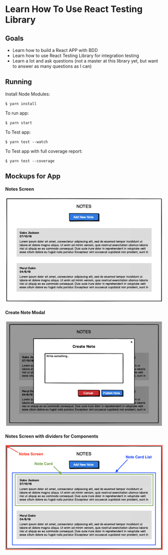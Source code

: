 # Learn How To Use React Testing Library

## Goals
* Learn how to build a React APP with BDD
* Learn how to use React Testing Library for integration testing
* Learn a lot and ask questions (not a master at this library yet, but want to answer as many questions as I can)

## Running

Install Node Modules:

```
$ yarn install
```

To run app:

```
$ yarn start
```

To Test app:

```
$ yarn test --watch
```

To Test app with full coverage report:

```
$ yarn test --coverage
```

## Mockups for App

#### Notes Screen
![Notes Screen](/images/notes-screen.png)

#### Create Note Modal
![Create Note](/images/create-note-modal.png)

#### Notes Screen with dividers for Components
![Notes Screen](/images/notes-screen-marked.png)

